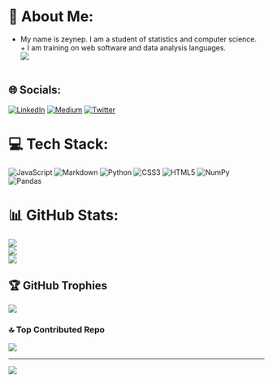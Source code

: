 # 💫 About Me:
+ My name is zeynep. I am a student of statistics and computer science.<br>+ I am training on web software and data analysis languages.<br>   <img style="display: block;-webkit-user-select: none;margin: auto;background-<br>  color: hsl(0, 0%, 90%);" src="https://user-images.githubusercontent.com/127399545/244793791-2e47c1e6-b17b-42a9-b856-11f6edcd485d.gif"><br> 


## 🌐 Socials:
[![LinkedIn](https://img.shields.io/badge/LinkedIn-%230077B5.svg?logo=linkedin&logoColor=white)](https://linkedin.com/in/https://www.linkedin.com/in/zeynep-atik-6454a721b/) [![Medium](https://img.shields.io/badge/Medium-12100E?logo=medium&logoColor=white)](https://medium.com/@https://medium.com/@zeynepatik2003) [![Twitter](https://img.shields.io/badge/Twitter-%231DA1F2.svg?logo=Twitter&logoColor=white)](https://twitter.com/https://twitter.com/zeyNNup) 

# 💻 Tech Stack:
![JavaScript](https://img.shields.io/badge/javascript-%23323330.svg?style=for-the-badge&logo=javascript&logoColor=%23F7DF1E) ![Markdown](https://img.shields.io/badge/markdown-%23000000.svg?style=for-the-badge&logo=markdown&logoColor=white) ![Python](https://img.shields.io/badge/python-3670A0?style=for-the-badge&logo=python&logoColor=ffdd54) ![CSS3](https://img.shields.io/badge/css3-%231572B6.svg?style=for-the-badge&logo=css3&logoColor=white) ![HTML5](https://img.shields.io/badge/html5-%23E34F26.svg?style=for-the-badge&logo=html5&logoColor=white) ![NumPy](https://img.shields.io/badge/numpy-%23013243.svg?style=for-the-badge&logo=numpy&logoColor=white) ![Pandas](https://img.shields.io/badge/pandas-%23150458.svg?style=for-the-badge&logo=pandas&logoColor=white)
# 📊 GitHub Stats:
![](https://github-readme-stats.vercel.app/api?username=zeynnep&theme=nightowl&hide_border=false&include_all_commits=false&count_private=false)<br/>
![](https://github-readme-streak-stats.herokuapp.com/?user=zeynnep&theme=nightowl&hide_border=false)<br/>
![](https://github-readme-stats.vercel.app/api/top-langs/?username=zeynnep&theme=nightowl&hide_border=false&include_all_commits=false&count_private=false&layout=compact)

## 🏆 GitHub Trophies
![](https://github-profile-trophy.vercel.app/?username=zeynnep&theme=darkhub&no-frame=false&no-bg=true&margin-w=4)

### 🔝 Top Contributed Repo
![](https://github-contributor-stats.vercel.app/api?username=zeynnep&limit=5&theme=dark&combine_all_yearly_contributions=true)


---
[![](https://visitcount.itsvg.in/api?id=zeynnep&icon=5&color=0)](https://visitcount.itsvg.in)

<!-- Proudly created with GPRM ( https://gprm.itsvg.in ) -->
